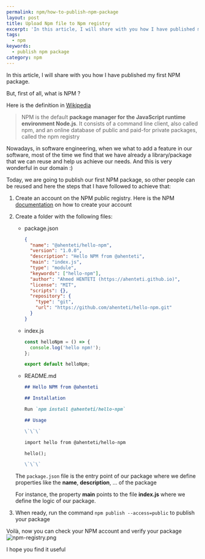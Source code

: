 ```yaml
---
permalink: npm/how-to-publish-npm-package
layout: post
title: Upload Npm file to Npm registry
excerpt: 'In this article, I will share with you how I have published my first NPM package'
tags:
  - npm
keywords:
  - publish npm package
category: npm
---
```


In this article, I will share with you how I have published my first NPM package.

But, first of all, what is NPM ?

Here is the definition in [Wikipedia](<https://en.wikipedia.org/wiki/Npm_(software)>)

> NPM is the default **package manager for the JavaScript runtime environment Node.js**. It consists of a command line client, also called npm, and an online database of public and paid-for private packages, called the npm registry

Nowadays, in software engineering, when we what to add a feature in our software, most of the time we find that we have already a library/package that we can reuse and help us achieve our needs. And this is very wonderful in our domain :)

Today, we are going to publish our first NPM package, so other people can be reused and here the steps that I have followed to achieve that:

1. Create an account on the NPM public registry. Here is the NPM [documentation](https://docs.npmjs.com/creating-a-new-npm-user-account) on how to create your account

2. Create a folder with the following files:

   <p class="code-tabs"></p>

   - package.json

     ```json
     {
       "name": "@ahenteti/hello-npm",
       "version": "1.0.0",
       "description": "Hello NPM from @ahenteti",
       "main": "index.js",
       "type": "module",
       "keywords": ["hello-npm"],
       "author": "Ahmed HENTETI (https://ahenteti.github.io)",
       "license": "MIT",
       "scripts": {},
       "repository": {
         "type": "git",
         "url": "https://github.com/ahenteti/hello-npm.git"
       }
     }
     ```

   - index.js

     ```js
     const helloNpm = () => {
       console.log('hello npm!');
     };

     export default helloNpm;
     ```

   - README.md

     ```md
     ## Hello NPM from @ahenteti

     ## Installation

     Run `npm install @ahenteti/hello-npm`

     ## Usage

     \`\`\`

     import hello from @ahenteti/hello-npm

     hello();

     \`\`\`
     ```

   The `package.json` file is the entry point of our package where we define properties like the **name**, **description**, ... of the package

   For instance, the property **main** points to the file **index.js** where we define the logic of our package.

3. When ready, run the command `npm publish --access=public` to publish your package

Voilà, now you can check your NPM account and verify your package
![npm-registry.png](/assets/how-to-publish-npm-package/npm-registry.png)

I hope you find it useful

